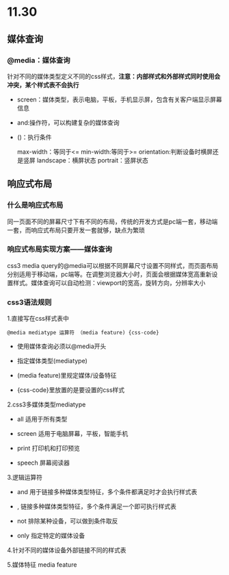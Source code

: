 # 11.30

## 媒体查询

### @media：媒体查询

针对不同的媒体类型定义不同的css样式，**注意：内部样式和外部样式同时使用会冲突，某个样式表不会执行**

* screen：媒体类型，表示电脑，平板，手机显示屏，包含有关客户端显示屏幕信息

* and:操作符，可以构建复杂的媒体查询

* ()：执行条件

    max-width：等同于<=
    min-width:等同于>=
    orientation:判断设备时横屏还是竖屏
        landscape：横屏状态
        portrait：竖屏状态

## 响应式布局

### 什么是响应式布局

同一页面不同的屏幕尺寸下有不同的布局，传统的开发方式是pc端一套，移动端一套，而响应式布局只要开发一套就够，缺点为繁琐

### 响应式布局实现方案——媒体查询

css3 media query的@media可以根据不同屏幕尺寸设置不同样式，而页面布局分别适用于移动端，pc端等。在调整浏览器大小时，页面会根据媒体宽高重新设置样式。媒体查询可以自动检测：viewport的宽高，旋转方向，分辨率大小

### css3语法规则

1.直接写在css样式表中

`@media mediatype 运算符 （media feature) {css-code}`

* 使用媒体查询必须以@media开头

* 指定媒体类型(mediatype)

* (media feature)里规定媒体/设备特征

* {css-code}里放置的是要设置的css样式

2.css3多媒体类型mediatype

* all     适用于所有类型

* screen  适用于电脑屏幕，平板，智能手机

* print   打印机和打印预览

* speech  屏幕阅读器

3.逻辑运算符

* and   用于链接多种媒体类型特征，多个条件都满足时才会执行样式表

* ,     链接多种媒体类型特征，多个条件满足一个即可执行样式表

* not   排除某种设备，可以做到条件取反

* only  指定特定的媒体设备

4.针对不同的媒体设备外部链接不同的样式表

5.媒体特征 media feature

